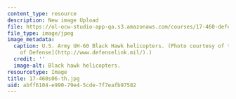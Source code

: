 ```yaml
---
content_type: resource
description: New image Upload
file: https://ol-ocw-studio-app-qa.s3.amazonaws.com/courses/17-460-defense-politics-spring-2006/abff6104e99079e45cde7f7eafb97582_17-460s06-th.jpg
file_type: image/jpeg
image_metadata:
  caption: U.S. Army UH-60 Black Hawk helicopters. (Photo courtesy of the [U.S. Department
    of Defense](http://www.defenselink.mil/).)
  credit: ''
  image-alt: Black hawk helicopters.
resourcetype: Image
title: 17-460s06-th.jpg
uid: abff6104-e990-79e4-5cde-7f7eafb97582
---
```

